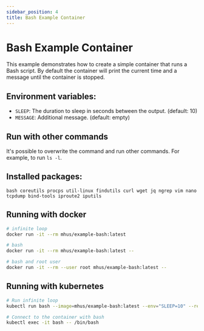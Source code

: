 ```yaml
---
sidebar_position: 4
title: Bash Example Container
---
```


# Bash Example Container

This example demonstrates how to create a simple container that runs a Bash script. By default the container will
print the current time and a message until the container is stopped.

## Environment variables:

- `SLEEP`: The duration to sleep in seconds between the output. (default: 10)
- `MESSAGE`: Additional message. (default: empty)

## Run with other commands

It's possible to overwrite the command and run other commands. For example, to run `ls -l`.

## Installed packages:

`bash coreutils procps util-linux findutils curl wget jq ngrep vim nano tcpdump bind-tools iproute2 iputils`

## Running with docker

```bash
# infinite loop
docker run -it --rm mhus/example-bash:latest 

# bash
docker run -it --rm mhus/example-bash:latest --

# bash and root user
docker run -it --rm --user root mhus/example-bash:latest --
```

## Running with kubernetes

```bash
# Run infinite loop
kubectl run bash --image=mhus/example-bash:latest --env="SLEEP=10" --restart=Never

# Connect to the container with bash
kubectl exec -it bash -- /bin/bash
```
